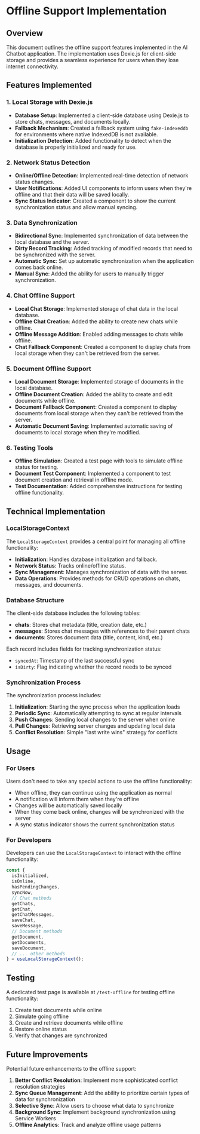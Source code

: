 # Offline Support Implementation

## Overview

This document outlines the offline support features implemented in the AI Chatbot application. The implementation uses Dexie.js for client-side storage and provides a seamless experience for users when they lose internet connectivity.

## Features Implemented

### 1. Local Storage with Dexie.js

- **Database Setup**: Implemented a client-side database using Dexie.js to store chats, messages, and documents locally.
- **Fallback Mechanism**: Created a fallback system using `fake-indexeddb` for environments where native IndexedDB is not available.
- **Initialization Detection**: Added functionality to detect when the database is properly initialized and ready for use.

### 2. Network Status Detection

- **Online/Offline Detection**: Implemented real-time detection of network status changes.
- **User Notifications**: Added UI components to inform users when they're offline and that their data will be saved locally.
- **Sync Status Indicator**: Created a component to show the current synchronization status and allow manual syncing.

### 3. Data Synchronization

- **Bidirectional Sync**: Implemented synchronization of data between the local database and the server.
- **Dirty Record Tracking**: Added tracking of modified records that need to be synchronized with the server.
- **Automatic Sync**: Set up automatic synchronization when the application comes back online.
- **Manual Sync**: Added the ability for users to manually trigger synchronization.

### 4. Chat Offline Support

- **Local Chat Storage**: Implemented storage of chat data in the local database.
- **Offline Chat Creation**: Added the ability to create new chats while offline.
- **Offline Message Addition**: Enabled adding messages to chats while offline.
- **Chat Fallback Component**: Created a component to display chats from local storage when they can't be retrieved from the server.

### 5. Document Offline Support

- **Local Document Storage**: Implemented storage of documents in the local database.
- **Offline Document Creation**: Added the ability to create and edit documents while offline.
- **Document Fallback Component**: Created a component to display documents from local storage when they can't be retrieved from the server.
- **Automatic Document Saving**: Implemented automatic saving of documents to local storage when they're modified.

### 6. Testing Tools

- **Offline Simulation**: Created a test page with tools to simulate offline status for testing.
- **Document Test Component**: Implemented a component to test document creation and retrieval in offline mode.
- **Test Documentation**: Added comprehensive instructions for testing offline functionality.

## Technical Implementation

### LocalStorageContext

The `LocalStorageContext` provides a central point for managing all offline functionality:

- **Initialization**: Handles database initialization and fallback.
- **Network Status**: Tracks online/offline status.
- **Sync Management**: Manages synchronization of data with the server.
- **Data Operations**: Provides methods for CRUD operations on chats, messages, and documents.

### Database Structure

The client-side database includes the following tables:

- **chats**: Stores chat metadata (title, creation date, etc.)
- **messages**: Stores chat messages with references to their parent chats
- **documents**: Stores document data (title, content, kind, etc.)

Each record includes fields for tracking synchronization status:
- `syncedAt`: Timestamp of the last successful sync
- `isDirty`: Flag indicating whether the record needs to be synced

### Synchronization Process

The synchronization process includes:

1. **Initialization**: Starting the sync process when the application loads
2. **Periodic Sync**: Automatically attempting to sync at regular intervals
3. **Push Changes**: Sending local changes to the server when online
4. **Pull Changes**: Retrieving server changes and updating local data
5. **Conflict Resolution**: Simple "last write wins" strategy for conflicts

## Usage

### For Users

Users don't need to take any special actions to use the offline functionality:

- When offline, they can continue using the application as normal
- A notification will inform them when they're offline
- Changes will be automatically saved locally
- When they come back online, changes will be synchronized with the server
- A sync status indicator shows the current synchronization status

### For Developers

Developers can use the `LocalStorageContext` to interact with the offline functionality:

```typescript
const { 
  isInitialized,
  isOnline,
  hasPendingChanges,
  syncNow,
  // Chat methods
  getChats,
  getChat,
  getChatMessages,
  saveChat,
  saveMessage,
  // Document methods
  getDocument,
  getDocuments,
  saveDocument,
  // ... other methods
} = useLocalStorageContext();
```

## Testing

A dedicated test page is available at `/test-offline` for testing offline functionality:

1. Create test documents while online
2. Simulate going offline
3. Create and retrieve documents while offline
4. Restore online status
5. Verify that changes are synchronized

## Future Improvements

Potential future enhancements to the offline support:

1. **Better Conflict Resolution**: Implement more sophisticated conflict resolution strategies
2. **Sync Queue Management**: Add the ability to prioritize certain types of data for synchronization
3. **Selective Sync**: Allow users to choose what data to synchronize
4. **Background Sync**: Implement background synchronization using Service Workers
5. **Offline Analytics**: Track and analyze offline usage patterns
